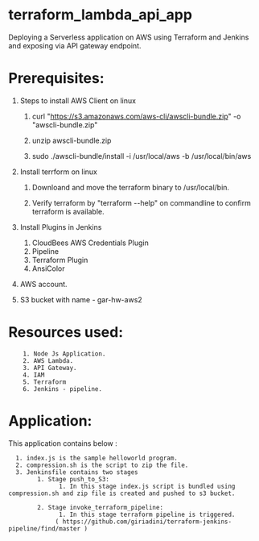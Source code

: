 # terraform_lambda_api_app

Deploying a Serverless application on AWS using Terraform and Jenkins and exposing via API gateway endpoint.
                               

Prerequisites:
=============


1.  Steps to install AWS Client on linux

      1. curl "https://s3.amazonaws.com/aws-cli/awscli-bundle.zip" -o "awscli-bundle.zip"

      2. unzip awscli-bundle.zip

      3. sudo ./awscli-bundle/install -i /usr/local/aws -b /usr/local/bin/aws


2.  Install terrform on linux

      1. Downloand and move the terraform binary to /usr/local/bin.

      2. Verify terraform by  "terraform --help" on commandline to confirm terraform is available.


3.  Install Plugins in Jenkins

      1. CloudBees AWS Credentials Plugin
      2. Pipeline
      3. Terraform Plugin
      4. AnsiColor
      
 4. AWS account.
 
 5. S3 bucket with name - gar-hw-aws2 
      
 Resources used:
 =============
 
        1. Node Js Application.
        2. AWS Lambda.
        3. API Gateway.
        4. IAM
        5. Terraform
        6. Jenkins - pipeline.
        
    
Application:
===========
 This application contains below :

      1. index.js is the sample helloworld program.
      2. compression.sh is the script to zip the file.
      3. Jenkinsfile contains two stages
            1. Stage push_to_S3:
                  1. In this stage index.js script is bundled using compression.sh and zip file is created and pushed to s3 bucket.

            2. Stage invoke_terraform_pipeline:
                  1. In this stage terraform pipeline is triggered.
                 ( https://github.com/giriadini/terraform-jenkins-pipeline/find/master )
        
